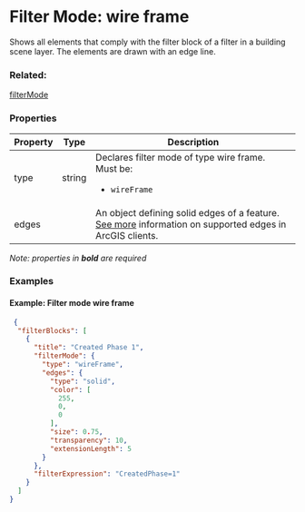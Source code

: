 # Filter Mode: wire frame

Shows all elements that comply with the filter block of a filter in a building scene layer.  The elements are drawn with an edge line.

### Related:

[filterMode](filterMode.md)
### Properties

| Property | Type | Description |
| --- | --- | --- |
| type | string | Declares filter mode of type wire frame.<div>Must be:<ul><li>`wireFrame`</li></ul></div> |
| edges |  | An object defining solid edges of a feature. [See more](https://developers.arcgis.com/web-scene-specification/objects/edges/) information on supported edges in ArcGIS clients. |

*Note: properties in **bold** are required*

### Examples 

#### Example: Filter mode wire frame 

```json
 {
  "filterBlocks": [
    {
      "title": "Created Phase 1",
      "filterMode": {
        "type": "wireFrame",
        "edges": {
          "type": "solid",
          "color": [
            255,
            0,
            0
          ],
          "size": 0.75,
          "transparency": 10,
          "extensionLength": 5
        }
      },
      "filterExpression": "CreatedPhase=1"
    }
  ]
} 
```

